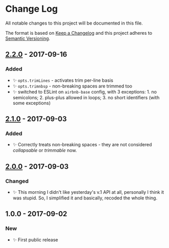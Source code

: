 # Change Log
All notable changes to this project will be documented in this file.

The format is based on [Keep a Changelog](http://keepachangelog.com/)
and this project adheres to [Semantic Versioning](http://semver.org/).

## [2.2.0] - 2017-09-16
### Added
- ✨ `opts.trimLines` - activates trim per-line basis
- ✨ `opts.trimnbsp` - non-breaking spaces are trimmed too
- ✨ switched to ESLint on `airbnb-base` config, with 3 exceptions: 1. no semicolons; 2. plus-plus allowed in loops; 3. no short identifiers (with some exceptions)

## [2.1.0] - 2017-09-03
### Added
- ✨ Correctly treats non-breaking spaces - they are not considered _collapsable_ or _trimmable_ now.

## [2.0.0] - 2017-09-03
### Changed
- ✨ This morning I didn't like yesterday's v.1 API at all, personally I think it was stupid. So, I simplified it and basically, recoded the whole thing.

## 1.0.0 - 2017-09-02
### New
- ✨ First public release

[2.2.0]: https://github.com/codsen/string-collapse-white-space/compare/v2.1.0...v2.2.0
[2.1.0]: https://github.com/codsen/string-collapse-white-space/compare/v2.0.0...v2.1.0
[2.0.0]: https://github.com/codsen/string-collapse-white-space/compare/v1.0.0...v2.0.0
